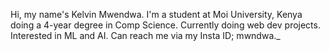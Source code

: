 Hi, my name's Kelvin Mwendwa.
I'm a student at Moi University, Kenya doing a 4-year degree in Comp Science.
Currently doing web dev projects.
Interested in ML and AI.
Can reach me via my Insta ID; mwndwa._
<!---
kelvin17-glitch/kelvin17-glitch is a ✨ special ✨ repository because its `README.md` (this file) appears on your GitHub profile.
You can click the Preview link to take a look at your changes.
--->
